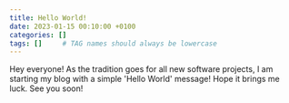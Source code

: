 ```yaml
---
title: Hello World!
date: 2023-01-15 00:10:00 +0100
categories: []
tags: []     # TAG names should always be lowercase
---
```



Hey everyone! As the tradition goes for all new software projects, I am starting my blog with a simple 'Hello World' message! Hope it brings me luck. See you soon!